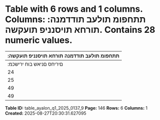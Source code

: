 # Table with 6 rows and 1 columns. Columns: :תתחפומ תולעב תודדמנה תורחא תויסנניפ תועקשה. Contains 28 numeric values.

| :תתחפומ תולעב תודדמנה תורחא תויסנניפ תועקשה |
|---|
| :םיריחס םניאש בוח ירישכמ |
| 24 | 641 25 | 374 34 | 193 35 | 299 15 | 123 15 | 542 םייסנניפ תודסומבו םיקנבב תונודקפ |
| 25 | 245 25 | 245 38 | 162 38 | 162 41 | 934 41 | 934 תואוולה |
| 49 | 886 50 | 619 72 | 355 73 | 461 57 | 057 57 | 476 םיריחס םניאש בוח ירישכמ לכה ךס |
| 49 | 886 50 | 619 72 | 355 73 | 461 57 | 057 57 | 476 םייסנניפ םיסכנ לכה ךס |

**Table ID:** table_ayalon_q1_2025_0137_9
**Page:** 146
**Rows:** 6
**Columns:** 1
**Created:** 2025-08-27T20:30:31.627095
